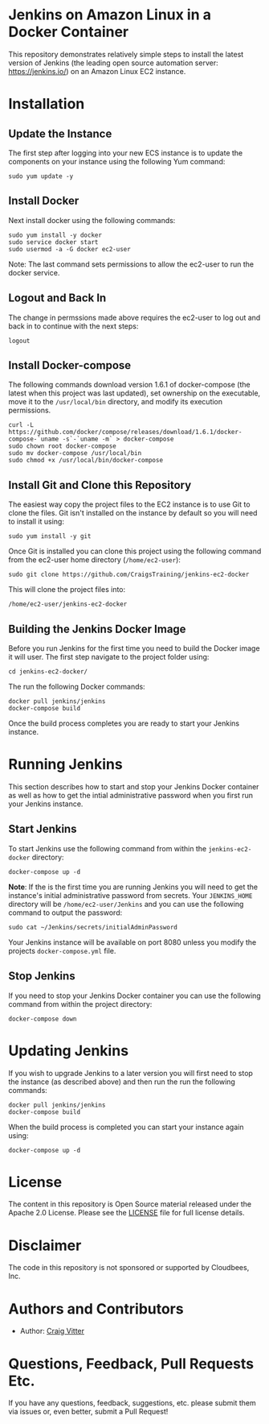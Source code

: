 # Jenkins on Amazon Linux in a Docker Container

This repository demonstrates relatively simple steps to install the latest version of Jenkins (the leading open source automation server: https://jenkins.io/) on an Amazon Linux EC2 instance.

# Installation

## Update the Instance

The first step after logging into your new ECS instance is to update the components on your instance using the following Yum command:

``` sudo yum update -y ```

## Install Docker

Next install docker using the following commands:

```
sudo yum install -y docker
sudo service docker start
sudo usermod -a -G docker ec2-user
```

Note: The last command sets permissions to allow the ec2-user to run the docker service.

## Logout and Back In

The change in permssions made above requires the ec2-user to log out and back in to continue with the next steps:

```logout```

## Install Docker-compose

The following commands download version 1.6.1 of docker-compose (the latest when this project was last updated), set ownership on the executable, move it to the ```/usr/local/bin``` directory, and modify its execution permissions.

```
curl -L https://github.com/docker/compose/releases/download/1.6.1/docker-compose-`uname -s`-`uname -m` > docker-compose 
sudo chown root docker-compose
sudo mv docker-compose /usr/local/bin
sudo chmod +x /usr/local/bin/docker-compose
```

## Install Git and Clone this Repository

The easiest way copy the project files to the EC2 instance is to use Git to clone the files. Git isn't installed on the instance by default so you will need to install it using:

```sudo yum install -y git```

Once Git is installed you can clone this project using the following command from the ec2-user home directory (```/home/ec2-user```):

```sudo git clone https://github.com/CraigsTraining/jenkins-ec2-docker```

This will clone the project files into:

```/home/ec2-user/jenkins-ec2-docker```

## Building the Jenkins Docker Image

Before you run Jenkins for the first time you need to build the Docker image it will user. The first step navigate to the project folder using:

```cd jenkins-ec2-docker/```

The run the following Docker commands:

```
docker pull jenkins/jenkins
docker-compose build
```

Once the build process completes you are ready to start your Jenkins instance.

# Running Jenkins

This section describes how to start and stop your Jenkins Docker container as well as how to get the intial administrative password when you first run your Jenkins instance.

## Start Jenkins

To start Jenkins use the following command from within the ```jenkins-ec2-docker``` directory:

```docker-compose up -d```

**Note**: If the is the first time you are running Jenkins you will need to get the instance's initial administrative password from secrets. Your ```JENKINS_HOME``` directory will be ```/home/ec2-user/Jenkins``` and you can use the following command to output the password:

```sudo cat ~/Jenkins/secrets/initialAdminPassword```

Your Jenkins instance will be available on port 8080 unless you modify the projects ```docker-compose.yml``` file.

## Stop Jenkins

If you need to stop your Jenkins Docker container you can use the following command from within the project directory:

```docker-compose down```

# Updating Jenkins 

If you wish to upgrade Jenkins to a later version you will first need to stop the instance (as described above) and then run the run the following commands:

```
docker pull jenkins/jenkins
docker-compose build
```

When the build process is completed you can start your instance again using:

```docker-compose up -d```

# License

The content in this repository is Open Source material released under the Apache 2.0 License. Please see the [LICENSE](LICENSE) file for full license details.

# Disclaimer

The code in this repository is not sponsored or supported by Cloudbees, Inc.

# Authors and Contributors 

* Author: [Craig Vitter](https://github.com/cvitter)
 
# Questions, Feedback, Pull Requests Etc.

If you have any questions, feedback, suggestions, etc. please submit them via issues or, even better, submit a Pull Request!


